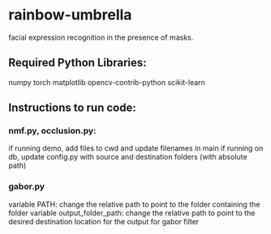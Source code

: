 # rainbow-umbrella
facial expression recognition in the presence of masks. 

## Required Python Libraries:
numpy torch matplotlib opencv-contrib-python scikit-learn

## Instructions to run code:
### nmf.py, occlusion.py:
if running demo, add files to cwd and update filenames in main
if running on db, update config.py with source and destination folders (with absolute path)

### gabor.py
variable PATH: change the relative path to point to the folder containing the folder
variable output_folder_path: change the relative path to point to the desired destination location for the output for gabor filter
